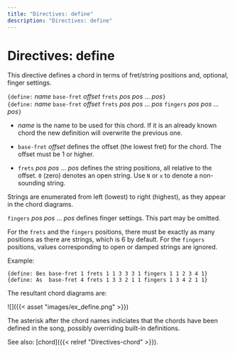 ```yaml
---
title: "Directives: define"
description: "Directives: define"
---
```


# Directives: define

This directive defines a chord in terms of fret/string positions and, optional, finger settings.

`{define:` _name_ `base-fret` _offset_ `frets` _pos_ _pos_ … _pos_`}`  
`{define:` _name_ `base-fret` _offset_ `frets` _pos_ _pos_ … _pos_ `fingers` _pos_ _pos_ … _pos_`}`

* _name_ is the name to be used for this chord. If it is an already known chord the new definition will overwrite the previous one.

* `base-fret` _offset_ defines the offset (the lowest fret) for the chord. The offset must be 1 or higher.

* `frets` _pos_ _pos_ … _pos_ defines the string positions, all relative to the offset. `0` (zero) denotes an open string. Use `N` or `x` to denote a non-sounding string.

Strings are enumerated from left (lowest) to right (highest), as they appear in the chord diagrams.

`fingers` _pos_ _pos_ … _pos_ defines finger settings. This part may be omitted.

For the `frets` and the `fingers` positions, there must be exactly as many positions as there are strings, which is 6 by default. For the `fingers` positions, values corresponding to open or damped strings are ignored.

Example:

    {define: Bes base-fret 1 frets 1 1 3 3 3 1 fingers 1 1 2 3 4 1}
    {define: As  base-fret 4 frets 1 3 3 2 1 1 fingers 1 3 4 2 1 1}

The resultant chord diagrams are:

![]({{< asset "images/ex_define.png" >}})

The asterisk after the chord names indiciates that the chords have
been defined in the song, possibly overriding built-in definitions.

See also: [chord]({{< relref "Directives-chord" >}}).
